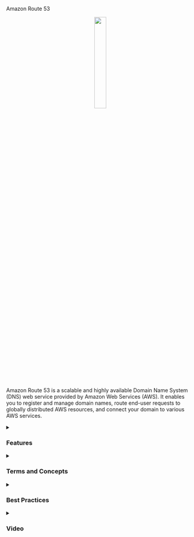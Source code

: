 Amazon Route 53
<div align="center">
  <img src="https://static-00.iconduck.com/assets.00/aws-route53-icon-423x512-3ohbrj3h.png" width="25%">
</div>

Amazon Route 53 is a scalable and highly available Domain Name System (DNS) web service provided by Amazon Web Services (AWS). It enables you to register and manage domain names, route end-user requests to globally distributed AWS resources, and connect your domain to various AWS services.
<details><summary> <h3>Features</h3></summary>
<ul>
    <li><b>Scalability:</b> Route 53 is designed to scale with your applications and can handle the high query volumes required for routing end-user requests to your resources.</li>
    <li><b>High Availability:</b> With multiple geographically distributed DNS servers, Route 53 ensures high availability and reliability for your domain names.</li>
    <li><b>Domain Registration:</b> Route 53 allows you to register new domain names or transfer existing ones, making it a one-stop solution for both DNS management and domain registration.</li>
    <li><b>Integration with AWS Services:</b> Easily connect your domain to various AWS services, such as Amazon S3, EC2, Elastic Load Balancing, and others.</li>
    <li><b>Health Checks:</b> Route 53 provides health checks to monitor the health of your resources and automatically route traffic away from unhealthy resources.</li>
    <li><b>Global Reach:</b> Utilize the global anycast network of DNS servers to ensure low-latency and high-performance domain name resolution worldwide.</li>
</ul> 
</details>
<details><summary> <h3>Terms and Concepts</h3></summary>
<ul>
<li><b>Hosted Zones:</b> A hosted zone is a container for records, and it is where you define DNS records for your domain.</li>
<li><b>Records:</b> DNS records within a hosted zone define how traffic is routed for your domain, including IP addresses, mail servers, and other information.</li>
<li><b>Domain Name Registration:</b> The process of registering a domain name with Route 53, allowing you to manage its DNS records within the service.</li>
<li><b>Routing Policies:</b> Define how Route 53 responds to DNS queries. Policies include simple routing, weighted routing, latency-based routing, and geolocation-based routing.</li>
<li><b>Alias Records:</b> An Alias record is used to map your domain to an AWS resource, such as an S3 bucket, CloudFront distribution, or an Elastic Load Balancer, providing flexibility and seamless integration.</li>
<li><b>Private DNS:</b> Route 53 supports private DNS within a Virtual Private Cloud (VPC), allowing you to resolve domain names to private IP addresses.</li>
</ul>
</details>
<details><summary> <h3>Best Practices</h3></summary>
<ul>
  <li>Regularly monitor and manage your hosted zones and DNS records to ensure accuracy and reliability.</li>
  <li>Implement health checks for critical resources to enable automatic failover in case of issues.</li>
  <li>Utilize routing policies based on your application's needs, considering factors such as latency, geolocation, and weighted traffic distribution.</li>
  <li>Take advantage of Alias records to seamlessly connect your domain to various AWS resources without the need for explicit IP addresses.</li>
  <li>Consider using Route 53 Resolver for hybrid cloud architectures, enabling DNS resolution between on-premises networks and AWS.</li>
  <li>Implement multi-factor authentication (MFA) for enhanced security when managing Route 53 configurations.</li>
  <li>Regularly review and update your domain registration information to ensure accurate ownership and contact details.</li>
</ul>
</details>

<details><summary><h3>Video</h3></summary>
  <div align="center">
    <a href="https://www.youtube.com/watch?v=JRZiQFVWpi8" target="_blank">
        <img width="640" height="360" src="https://i.ytimg.com/vi/JRZiQFVWpi8/hq720.jpg?sqp=-oaymwEnCNAFEJQDSFryq4qpAxkIARUAAIhCGAHYAQHiAQoIGBACGAY4AUAB&rs=AOn4CLAPmbSytiCz4SjJmik7iEGrQKyWnQ" alt="Watch Video" />
    </a>
  </div>
</details>
